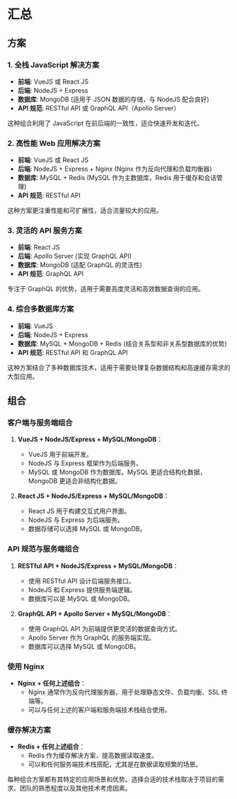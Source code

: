 # 汇总

## 方案

### 1. 全栈 JavaScript 解决方案

- **前端**: VueJS 或 React JS
- **后端**: NodeJS + Express
- **数据库**: MongoDB (适用于 JSON 数据的存储，与 NodeJS 配合良好)
- **API 规范**: RESTful API 或 GraphQL API（Apollo Server）

这种组合利用了 JavaScript 在前后端的一致性，适合快速开发和迭代。

### 2. 高性能 Web 应用解决方案

- **前端**: VueJS 或 React JS
- **后端**: NodeJS + Express + Nginx (Nginx 作为反向代理和负载均衡器)
- **数据库**: MySQL + Redis (MySQL 作为主数据库，Redis 用于缓存和会话管理)
- **API 规范**: RESTful API

这种方案更注重性能和可扩展性，适合流量较大的应用。

### 3. 灵活的 API 服务方案

- **前端**: React JS
- **后端**: Apollo Server (实现 GraphQL API)
- **数据库**: MongoDB (适配 GraphQL 的灵活性)
- **API 规范**: GraphQL API

专注于 GraphQL 的优势，适用于需要高度灵活和高效数据查询的应用。

### 4. 综合多数据库方案

- **前端**: VueJS
- **后端**: NodeJS + Express
- **数据库**: MySQL + MongoDB + Redis (结合关系型和非关系型数据库的优势)
- **API 规范**: RESTful API 和 GraphQL API

这种方案结合了多种数据库技术，适用于需要处理复杂数据结构和高速缓存需求的大型应用。

## 组合

### 客户端与服务端组合

1. **VueJS + NodeJS/Express + MySQL/MongoDB**：

   - VueJS 用于前端开发。
   - NodeJS 与 Express 框架作为后端服务。
   - MySQL 或 MongoDB 作为数据库。MySQL 更适合结构化数据，MongoDB 更适合非结构化数据。

2. **React JS + NodeJS/Express + MySQL/MongoDB**：
   - React JS 用于构建交互式用户界面。
   - NodeJS 与 Express 为后端服务。
   - 数据存储可以选择 MySQL 或 MongoDB。

### API 规范与服务端组合

1. **RESTful API + NodeJS/Express + MySQL/MongoDB**：

   - 使用 RESTful API 设计后端服务接口。
   - NodeJS 和 Express 提供服务端逻辑。
   - 数据库可以是 MySQL 或 MongoDB。

2. **GraphQL API + Apollo Server + MySQL/MongoDB**：
   - 使用 GraphQL API 为前端提供更灵活的数据查询方式。
   - Apollo Server 作为 GraphQL 的服务端实现。
   - 数据库可以选择 MySQL 或 MongoDB。

### 使用 Nginx

- **Nginx + 任何上述组合**：
  - Nginx 通常作为反向代理服务器，用于处理静态文件、负载均衡、SSL 终端等。
  - 可以与任何上述的客户端和服务端技术栈结合使用。

### 缓存解决方案

- **Redis + 任何上述组合**：
  - Redis 作为缓存解决方案，提高数据读取速度。
  - 可以和任何服务端技术栈搭配，尤其是在数据读取频繁的场景。

每种组合方案都有其特定的应用场景和优势。选择合适的技术栈取决于项目的需求、团队的熟悉程度以及其他技术考虑因素。
